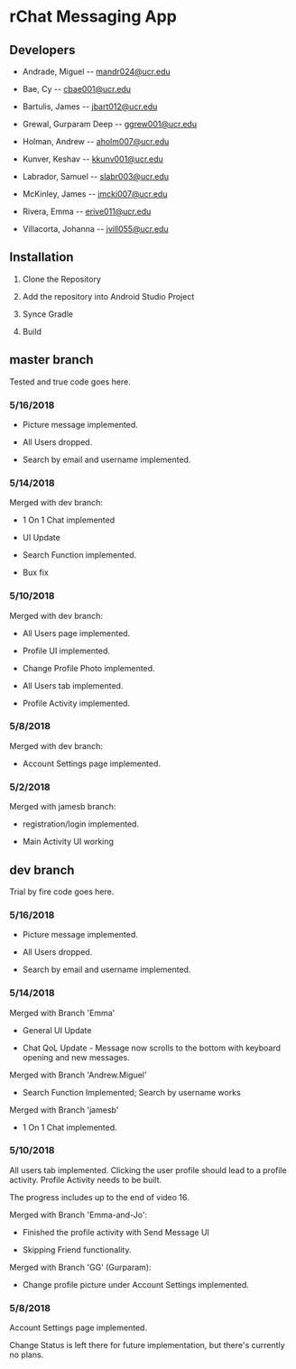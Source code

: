 # rChat Messaging App

## Developers
- Andrade, Miguel -- mandr024@ucr.edu

- Bae, Cy -- cbae001@ucr.edu

- Bartulis, James -- jbart012@ucr.edu

- Grewal, Gurparam Deep -- ggrew001@ucr.edu

- Holman, Andrew -- aholm007@ucr.edu

- Kunver, Keshav -- kkunv001@ucr.edu

- Labrador, Samuel -- slabr003@ucr.edu

- McKinley, James  -- jmcki007@ucr.edu

- Rivera, Emma -- erive011@ucr.edu

- Villacorta, Johanna -- jvill055@ucr.edu

## Installation

1. Clone the Repository

2. Add the repository into Android Studio Project

3. Synce Gradle

4. Build





## master branch
Tested and true code goes here.

### 5/16/2018

- Picture message implemented.

- All Users dropped.

- Search by email and username implemented.

### 5/14/2018
Merged with dev branch:

- 1 On 1 Chat implemented

- UI Update

- Search Function implemented.

- Bux fix

### 5/10/2018
Merged with dev branch: 

- All Users page implemented.

- Profile UI implemented.

- Change Profile Photo implemented.

- All Users tab implemented.

- Profile Activity implemented.

### 5/8/2018
Merged with dev branch: 

- Account Settings page implemented.

### 5/2/2018
Merged with jamesb branch: 

- registration/login implemented.

- Main Activity UI working 








## dev branch
Trial by fire code goes here.

### 5/16/2018

- Picture message implemented.

- All Users dropped.

- Search by email and username implemented.


### 5/14/2018

Merged with Branch 'Emma'

- General UI Update

- Chat QoL Update - Message now scrolls to the bottom with keyboard opening and new messages.

Merged with Branch 'Andrew.Miguel'

- Search Function Implemented; Search by username works

Merged with Branch 'jamesb'

- 1 On 1 Chat implemented.



### 5/10/2018
All users tab implemented. Clicking the user profile should lead to a profile activity. Profile Activity needs to be built.

The progress includes up to the end of video 16.

Merged with Branch 'Emma-and-Jo':

- Finished the profile activity with Send Message UI

- Skipping Friend functionality.

Merged with Branch 'GG' (Gurparam):

- Change profile picture under Account Settings implemented.

### 5/8/2018
Account Settings page implemented. 

Change Status is left there for future implementation, but there's currently no plans. 
